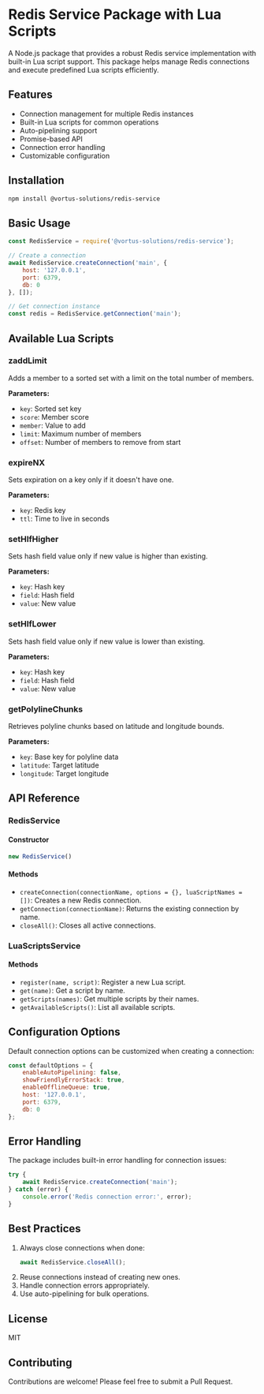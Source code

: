 # Redis Service Package with Lua Scripts

A Node.js package that provides a robust Redis service implementation with built-in Lua script support. This package helps manage Redis connections and execute predefined Lua scripts efficiently.

## Features

- Connection management for multiple Redis instances
- Built-in Lua scripts for common operations
- Auto-pipelining support
- Promise-based API
- Connection error handling
- Customizable configuration

## Installation

```bash
npm install @vortus-solutions/redis-service
```

## Basic Usage

```javascript
const RedisService = require('@vortus-solutions/redis-service');

// Create a connection
await RedisService.createConnection('main', {
    host: '127.0.0.1',
    port: 6379,
    db: 0
}, []);

// Get connection instance
const redis = RedisService.getConnection('main');
```

## Available Lua Scripts

### zaddLimit
Adds a member to a sorted set with a limit on the total number of members.

**Parameters:**
- `key`: Sorted set key
- `score`: Member score
- `member`: Value to add
- `limit`: Maximum number of members
- `offset`: Number of members to remove from start

### expireNX
Sets expiration on a key only if it doesn't have one.

**Parameters:**
- `key`: Redis key
- `ttl`: Time to live in seconds

### setHIfHigher
Sets hash field value only if new value is higher than existing.

**Parameters:**
- `key`: Hash key
- `field`: Hash field
- `value`: New value

### setHIfLower
Sets hash field value only if new value is lower than existing.

**Parameters:**
- `key`: Hash key
- `field`: Hash field
- `value`: New value

### getPolylineChunks
Retrieves polyline chunks based on latitude and longitude bounds.

**Parameters:**
- `key`: Base key for polyline data
- `latitude`: Target latitude
- `longitude`: Target longitude

## API Reference

### RedisService

#### Constructor
```javascript
new RedisService()
```

#### Methods
- `createConnection(connectionName, options = {}, luaScriptNames = [])`: Creates a new Redis connection.
- `getConnection(connectionName)`: Returns the existing connection by name.
- `closeAll()`: Closes all active connections.

### LuaScriptsService

#### Methods
- `register(name, script)`: Register a new Lua script.
- `get(name)`: Get a script by name.
- `getScripts(names)`: Get multiple scripts by their names.
- `getAvailableScripts()`: List all available scripts.

## Configuration Options

Default connection options can be customized when creating a connection:

```javascript
const defaultOptions = {
    enableAutoPipelining: false,
    showFriendlyErrorStack: true,
    enableOfflineQueue: true,
    host: '127.0.0.1',
    port: 6379,
    db: 0
};
```

## Error Handling

The package includes built-in error handling for connection issues:

```javascript
try {
    await RedisService.createConnection('main');
} catch (error) {
    console.error('Redis connection error:', error);
}
```

## Best Practices

1. Always close connections when done:
   ```javascript
   await RedisService.closeAll();
   ```
2. Reuse connections instead of creating new ones.
3. Handle connection errors appropriately.
4. Use auto-pipelining for bulk operations.

## License

MIT

## Contributing

Contributions are welcome! Please feel free to submit a Pull Request.